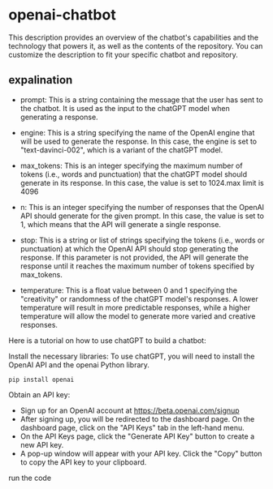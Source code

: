 # openai-chatbot
This description provides an overview of the chatbot's capabilities and the technology that powers it, as well as the contents of the repository. You can customize the description to fit your specific chatbot and repository.

## expalination
- prompt: This is a string containing the message that the user has sent to the chatbot. It is used as the input to the chatGPT model when generating a response.

- engine: This is a string specifying the name of the OpenAI engine that will be used to generate the response. In this case, the engine is set to "text-davinci-002", which is a variant of the chatGPT model.

- max_tokens: This is an integer specifying the maximum number of tokens (i.e., words and punctuation) that the chatGPT model should generate in its response. In this case, the value is set to 1024.max limit is 4096

- n: This is an integer specifying the number of responses that the OpenAI API should generate for the given prompt. In this case, the value is set to 1, which means that the API will generate a single response.

- stop: This is a string or list of strings specifying the tokens (i.e., words or punctuation) at which the OpenAI API should stop generating the response. If this parameter is not provided, the API will generate the response until it reaches the maximum number of tokens specified by max_tokens.

- temperature: This is a float value between 0 and 1 specifying the "creativity" or randomness of the chatGPT model's responses. A lower temperature will result in more predictable responses, while a higher temperature will allow the model to generate more varied and creative responses.

Here is a tutorial on how to use chatGPT to build a chatbot:

Install the necessary libraries:
To use chatGPT, you will need to install the OpenAI API and the openai Python library.

    pip install openai
Obtain an API key:
- Sign up for an OpenAI account at https://beta.openai.com/signup
- After signing up, you will be redirected to the dashboard page. On the dashboard page, click on the "API Keys" tab in the left-hand menu.
- On the API Keys page, click the "Generate API Key" button to create a new API key.
- A pop-up window will appear with your API key. Click the "Copy" button to copy the API key to your clipboard.

run the code
